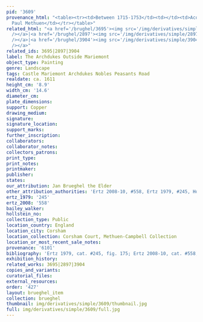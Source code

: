 ```yaml
---
pid: '3609'
provenance_html: "<table><tr><td>Between 1715-1753</td><td></td><td>Acquired by Sir
  Paul Methuen</td></tr></table>"
related_html: "<a href='/brughel/3695'><img src='/img/derivatives/simple/3695/thumbnail.jpg'
  /></a>|<a href='/brughel/2897'><img src='/img/derivatives/simple/2897/thumbnail.jpg'
  /></a>|<a href='/brughel/3904'><img src='/img/derivatives/simple/3904/thumbnail.jpg'
  /></a>"
related_ids: 3695|2897|3904
label: The Archdukes Outside Mariemont
object_type: Painting
genre: Landscape
tags: Castle Mariemont Archdukes Nobles Peasants Road
realdate: ca. 1611
height_cm: '8.9'
width_cm: '14.6'
diameter_cm: 
plate_dimensions: 
support: Copper
drawing_medium: 
signature: 
signature_location: 
support_marks: 
further_inscription: 
collaborators: 
collaborator_notes: 
collectors_patrons: 
print_type: 
print_notes: 
printmaker: 
publisher: 
states: 
our_attribution: Jan Brueghel the Elder
other_attribution_authorities: 'Ertz 2008-10, #558, Ertz 1979, #245, Honig database'
ertz_1979: '245'
ertz_2008: '558'
bailey_walker: 
hollstein_no: 
collection_type: Public
location_country: England
location_city: Corsham
location_collection: Corsham Court, Methuen-Campbell Collection
location_or_most_recent_sale_notes: 
provenance: '6101'
bibliography: 'Ertz 1979, cat. #245, fig. 175; Ertz 2008-10, cat. #558, pp. 1210-11'
exhibition_history: 
related_works: 3695|2897|3904
copies_and_variants: 
curatorial_files: 
external_resources: 
order: '427'
layout: brueghel_item
collection: brueghel
thumbnail: img/derivatives/simple/3609/thumbnail.jpg
full: img/derivatives/simple/3609/full.jpg
---
```

